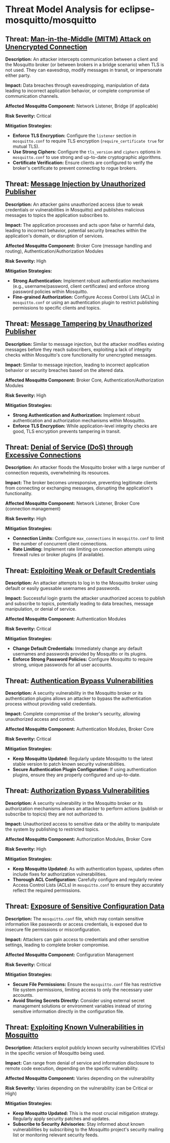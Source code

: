 # Threat Model Analysis for eclipse-mosquitto/mosquitto

## Threat: [Man-in-the-Middle (MITM) Attack on Unencrypted Connection](./threats/man-in-the-middle_(mitm)_attack_on_unencrypted_connection.md)

**Description:** An attacker intercepts communication between a client and the Mosquitto broker (or between brokers in a bridge scenario) when TLS is not used. They can eavesdrop, modify messages in transit, or impersonate either party.

**Impact:** Data breaches through eavesdropping, manipulation of data leading to incorrect application behavior, or complete compromise of communication channels.

**Affected Mosquitto Component:** Network Listener, Bridge (if applicable)

**Risk Severity:** Critical

**Mitigation Strategies:**
- **Enforce TLS Encryption:** Configure the `listener` section in `mosquitto.conf` to require TLS encryption (`require_certificate true` for mutual TLS).
- **Use Strong Ciphers:** Configure the `tls_version` and `ciphers` options in `mosquitto.conf` to use strong and up-to-date cryptographic algorithms.
- **Certificate Verification:** Ensure clients are configured to verify the broker's certificate to prevent connecting to rogue brokers.

## Threat: [Message Injection by Unauthorized Publisher](./threats/message_injection_by_unauthorized_publisher.md)

**Description:** An attacker gains unauthorized access (due to weak credentials or vulnerabilities in Mosquitto) and publishes malicious messages to topics the application subscribes to.

**Impact:** The application processes and acts upon false or harmful data, leading to incorrect behavior, potential security breaches within the application's domain, or disruption of services.

**Affected Mosquitto Component:** Broker Core (message handling and routing), Authentication/Authorization Modules

**Risk Severity:** High

**Mitigation Strategies:**
- **Strong Authentication:** Implement robust authentication mechanisms (e.g., username/password, client certificates) and enforce strong password policies within Mosquitto.
- **Fine-grained Authorization:** Configure Access Control Lists (ACLs) in `mosquitto.conf` or using an authentication plugin to restrict publishing permissions to specific clients and topics.

## Threat: [Message Tampering by Unauthorized Publisher](./threats/message_tampering_by_unauthorized_publisher.md)

**Description:** Similar to message injection, but the attacker modifies existing messages before they reach subscribers, exploiting a lack of integrity checks within Mosquitto's core functionality for unencrypted messages.

**Impact:** Similar to message injection, leading to incorrect application behavior or security breaches based on the altered data.

**Affected Mosquitto Component:** Broker Core, Authentication/Authorization Modules

**Risk Severity:** High

**Mitigation Strategies:**
- **Strong Authentication and Authorization:** Implement robust authentication and authorization mechanisms within Mosquitto.
- **Enforce TLS Encryption:** While application-level integrity checks are good, TLS encryption prevents tampering in transit.

## Threat: [Denial of Service (DoS) through Excessive Connections](./threats/denial_of_service_(dos)_through_excessive_connections.md)

**Description:** An attacker floods the Mosquitto broker with a large number of connection requests, overwhelming its resources.

**Impact:** The broker becomes unresponsive, preventing legitimate clients from connecting or exchanging messages, disrupting the application's functionality.

**Affected Mosquitto Component:** Network Listener, Broker Core (connection management)

**Risk Severity:** High

**Mitigation Strategies:**
- **Connection Limits:** Configure `max_connections` in `mosquitto.conf` to limit the number of concurrent client connections.
- **Rate Limiting:** Implement rate limiting on connection attempts using firewall rules or broker plugins (if available).

## Threat: [Exploiting Weak or Default Credentials](./threats/exploiting_weak_or_default_credentials.md)

**Description:** An attacker attempts to log in to the Mosquitto broker using default or easily guessable usernames and passwords.

**Impact:** Successful login grants the attacker unauthorized access to publish and subscribe to topics, potentially leading to data breaches, message manipulation, or denial of service.

**Affected Mosquitto Component:** Authentication Modules

**Risk Severity:** Critical

**Mitigation Strategies:**
- **Change Default Credentials:** Immediately change any default usernames and passwords provided by Mosquitto or its plugins.
- **Enforce Strong Password Policies:** Configure Mosquitto to require strong, unique passwords for all user accounts.

## Threat: [Authentication Bypass Vulnerabilities](./threats/authentication_bypass_vulnerabilities.md)

**Description:** A security vulnerability in the Mosquitto broker or its authentication plugins allows an attacker to bypass the authentication process without providing valid credentials.

**Impact:** Complete compromise of the broker's security, allowing unauthorized access and control.

**Affected Mosquitto Component:** Authentication Modules, Broker Core

**Risk Severity:** Critical

**Mitigation Strategies:**
- **Keep Mosquitto Updated:** Regularly update Mosquitto to the latest stable version to patch known security vulnerabilities.
- **Secure Authentication Plugin Configuration:** If using authentication plugins, ensure they are properly configured and up-to-date.

## Threat: [Authorization Bypass Vulnerabilities](./threats/authorization_bypass_vulnerabilities.md)

**Description:** A security vulnerability in the Mosquitto broker or its authorization mechanisms allows an attacker to perform actions (publish or subscribe to topics) they are not authorized to.

**Impact:** Unauthorized access to sensitive data or the ability to manipulate the system by publishing to restricted topics.

**Affected Mosquitto Component:** Authorization Modules, Broker Core

**Risk Severity:** High

**Mitigation Strategies:**
- **Keep Mosquitto Updated:** As with authentication bypass, updates often include fixes for authorization vulnerabilities.
- **Thorough ACL Configuration:** Carefully configure and regularly review Access Control Lists (ACLs) in `mosquitto.conf` to ensure they accurately reflect the required permissions.

## Threat: [Exposure of Sensitive Configuration Data](./threats/exposure_of_sensitive_configuration_data.md)

**Description:** The `mosquitto.conf` file, which may contain sensitive information like passwords or access credentials, is exposed due to insecure file permissions or misconfiguration.

**Impact:** Attackers can gain access to credentials and other sensitive settings, leading to complete broker compromise.

**Affected Mosquitto Component:** Configuration Management

**Risk Severity:** Critical

**Mitigation Strategies:**
- **Secure File Permissions:** Ensure the `mosquitto.conf` file has restrictive file system permissions, limiting access to only the necessary user accounts.
- **Avoid Storing Secrets Directly:** Consider using external secret management solutions or environment variables instead of storing sensitive information directly in the configuration file.

## Threat: [Exploiting Known Vulnerabilities in Mosquitto](./threats/exploiting_known_vulnerabilities_in_mosquitto.md)

**Description:** Attackers exploit publicly known security vulnerabilities (CVEs) in the specific version of Mosquitto being used.

**Impact:** Can range from denial of service and information disclosure to remote code execution, depending on the specific vulnerability.

**Affected Mosquitto Component:** Varies depending on the vulnerability

**Risk Severity:** Varies depending on the vulnerability (can be Critical or High)

**Mitigation Strategies:**
- **Keep Mosquitto Updated:** This is the most crucial mitigation strategy. Regularly apply security patches and updates.
- **Subscribe to Security Advisories:** Stay informed about known vulnerabilities by subscribing to the Mosquitto project's security mailing list or monitoring relevant security feeds.

